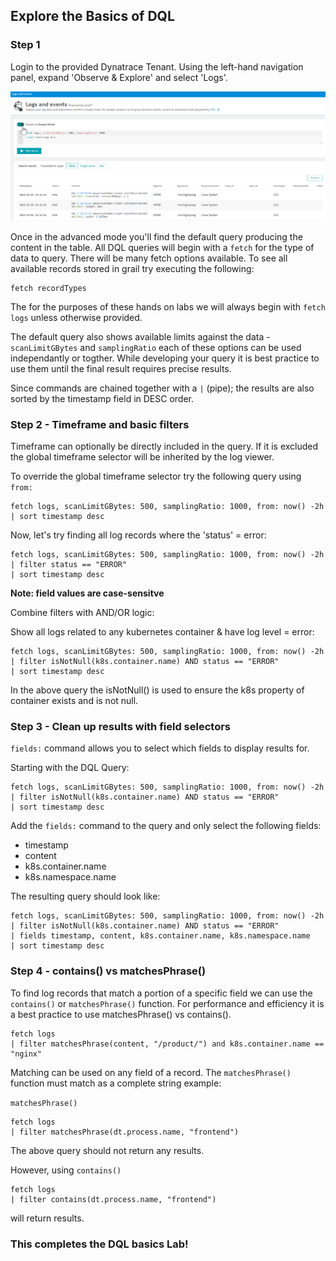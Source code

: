 ## Explore the Basics of DQL

### Step 1

Login to the provided Dynatrace Tenant. Using the left-hand navigation panel, expand 'Observe & Explore' and select 'Logs'.

![Logs & Events Viewer](../../assets/images/Log_viewer.png)

Once in the advanced mode you'll find the default query producing the content in the table. All DQL queries will begin with a `fetch` for the type of data to query. There will be many fetch options available. To see all available records stored in grail try executing the following:

```
fetch recordTypes
```

The for the purposes of these hands on labs we will always begin with `fetch logs` unless otherwise provided.

The default query also shows available limits against the data - `scanLimitGBytes` and `samplingRatio` each of these options can be used independantly or togther. While developing your query it is best practice to use them until the final result requires precise results.

Since commands are chained together with a `|` (pipe); the results are also sorted by the timestamp field in DESC order.

### Step 2 - Timeframe and basic filters

Timeframe can optionally be directly included in the query. If it is excluded the global timeframe selector will be inherited by the log viewer.

To override the global timeframe selector try the following query using `from:`

```
fetch logs, scanLimitGBytes: 500, samplingRatio: 1000, from: now() -2h
| sort timestamp desc
```

Now, let's try finding all log records where the 'status' = error:

```
fetch logs, scanLimitGBytes: 500, samplingRatio: 1000, from: now() -2h
| filter status == "ERROR"
| sort timestamp desc
```

**Note: field values are case-sensitve**

Combine filters with AND/OR logic:

Show all logs related to any kubernetes container & have log level = error:

```
fetch logs, scanLimitGBytes: 500, samplingRatio: 1000, from: now() -2h
| filter isNotNull(k8s.container.name) AND status == "ERROR"
| sort timestamp desc
```

In the above query the isNotNull() is used to ensure the k8s property of container exists and is not null.

### Step 3 - Clean up results with field selectors

`fields:` command allows you to select which fields to display results for.

Starting with the DQL Query:

```
fetch logs, scanLimitGBytes: 500, samplingRatio: 1000, from: now() -2h
| filter isNotNull(k8s.container.name) AND status == "ERROR"
| sort timestamp desc
```

Add the `fields:` command to the query and only select the following fields:

- timestamp
- content
- k8s.container.name
- k8s.namespace.name

The resulting query should look like:

```
fetch logs, scanLimitGBytes: 500, samplingRatio: 1000, from: now() -2h
| filter isNotNull(k8s.container.name) AND status == "ERROR"
| fields timestamp, content, k8s.container.name, k8s.namespace.name
| sort timestamp desc
```

### Step 4 - contains() vs matchesPhrase()

To find log records that match a portion of a specific field we can use the `contains()` or `matchesPhrase()` function. For performance and efficiency it is a best practice to use matchesPhrase() vs contains().

```
fetch logs
| filter matchesPhrase(content, "/product/") and k8s.container.name == "nginx"
```

Matching can be used on any field of a record. The `matchesPhrase()` function must match as a complete string example:

`matchesPhrase()`

```
fetch logs
| filter matchesPhrase(dt.process.name, "frontend")
```

The above query should not return any results.

However, using `contains()`

```
fetch logs
| filter contains(dt.process.name, "frontend")
```

will return results.

### This completes the DQL basics Lab!
